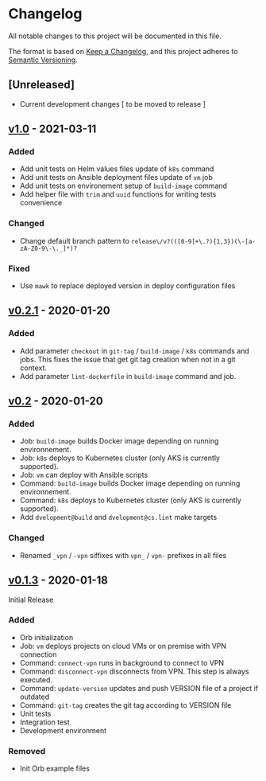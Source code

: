 # Changelog
All notable changes to this project will be documented in this file.

The format is based on [Keep a Changelog](https://keepachangelog.com/en/1.0.0/),
and this project adheres to [Semantic Versioning](https://semver.org/spec/v2.0.0.html).

## [Unreleased]
 - Current development changes [ to be moved to release ]

## [v1.0] - 2021-03-11
### Added
 - Add unit tests on Helm values files update of `k8s` command
 - Add unit tests on Ansible deployment files update of `vm` job
 - Add unit tests on environement setup of `build-image` command
 - Add helper file with `trim` and `uuid` functions for writing tests convenience

### Changed
 - Change default branch pattern to `release\/v?(([0-9]+\.?){1,3})(\-[a-zA-Z0-9\-\._]*)?`

### Fixed
 - Use `mawk` to replace deployed version in deploy configuration files

## [v0.2.1] - 2020-01-20
### Added
 - Add parameter `checkout` in `git-tag` / `build-image` / `k8s` commands and jobs. This fixes the issue that get git tag creation when not in a git context.
 - Add parameter `lint-dockerfile` in `build-image` command and job.

## [v0.2] - 2020-01-20
### Added
 - Job: `build-image` builds Docker image depending on running environnement.
 - Job: `k8s` deploys to Kubernetes cluster (only AKS is currently supported).
 - Job: `vm` can deploy with Ansible scripts
 - Command: `build-image` builds Docker image depending on running environnement.
 - Command: `k8s` deploys to Kubernetes cluster (only AKS is currently supported).
 - Add `dvelopment@build` and `dvelopment@cs.lint` make targets

### Changed
 - Renamed `_vpn` / `-vpn` siffixes with `vpn_` / `vpn-` prefixes in all files

## [v0.1.3] - 2020-01-18
Initial Release

### Added
 - Orb initialization
 - Job: `vm` deploys projects on cloud VMs or on premise with VPN connection
 - Command: `connect-vpn` runs in background to connect to VPN
 - Command: `disconnect-vpn` disconnects from VPN. This step is always executed.
 - Command: `update-version` updates and push VERSION file of a project if outdated
 - Command: `git-tag` creates the git tag according to VERSION file
 - Unit tests
 - Integration test
 - Development environment

### Removed
 - Init Orb example files


[v1.0]: https://github.com/cospirit/deploy-orb/releases/tag/v1.0
[v0.2.1]: https://github.com/cospirit/deploy-orb/releases/tag/v0.2.1
[v0.2]: https://github.com/cospirit/deploy-orb/releases/tag/v0.2
[v0.1.3]: https://circleci.com/developer/orbs/orb/cospirit/deploy?version=0.1.3
